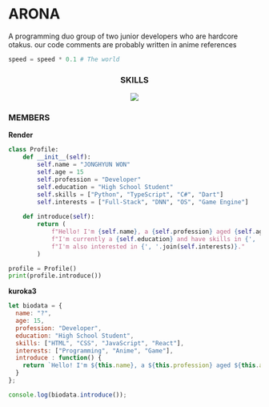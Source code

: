 # ARONA
A programming duo group of two junior developers who are hardcore otakus. our code comments are probably written in anime references
```python
speed = speed * 0.1 # The world
```


<h3 align="center">SKILLS</h3>
<p align="center">
  <a href="https://skillicons.dev">
    <img src="https://skillicons.dev/icons?i=git,react,kotlin,js,python,dotnet,java,idea,fastapi,flutter,unity,vim&perline=6" />
  </a>
</p>

### MEMBERS
**Render**
```python
class Profile:
    def __init__(self):
        self.name = "JONGHYUN WON"
        self.age = 15
        self.profession = "Developer"
        self.education = "High School Student"
        self.skills = ["Python", "TypeScript", "C#", "Dart"]
        self.interests = ["Full-Stack", "DNN", "OS", "Game Engine"]
    
    def introduce(self):
        return (
            f"Hello! I'm {self.name}, a {self.profession} aged {self.age}. "
            f"I'm currently a {self.education} and have skills in {', '.join(self.skills)}. "
            f"I'm also interested in {', '.join(self.interests)}."
        )

profile = Profile()
print(profile.introduce())
```
**kuroka3**
```javascript
let biodata = {
  name: "?",
  age: 15,
  profession: "Developer",
  education: "High School Student",
  skills: ["HTML", "CSS", "JavaScript", "React"],
  interests: ["Programming", "Anime", "Game"],
  introduce : function() {
    return `Hello! I'm ${this.name}, a ${this.profession} aged ${this.age}. I'm currently a ${this.education} and have skills in ${this.skills.join(", ")}. I'm also interested in ${this.interests.join(", ")}.`;
  }
};

console.log(biodata.introduce());
```